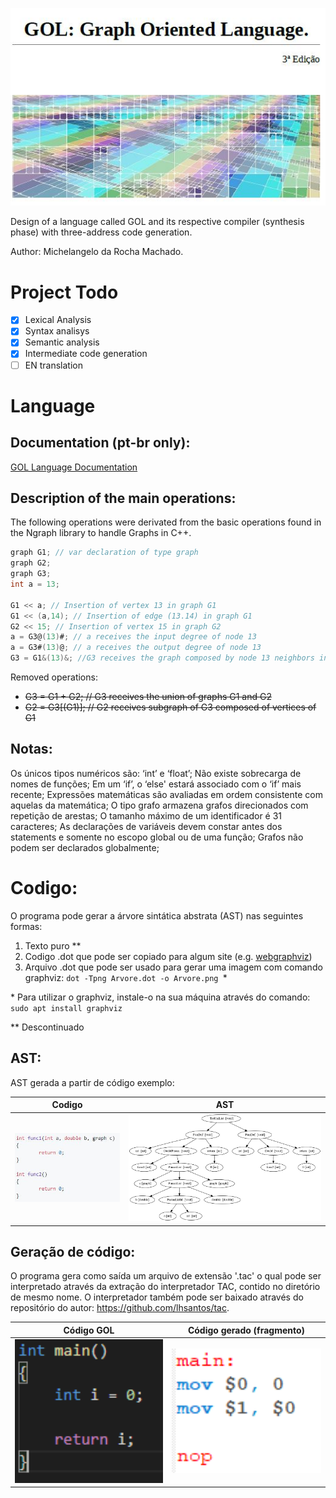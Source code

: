 ![Screenshot](Figures/Capturar.JPG)

Design of a language called GOL and its respective compiler (synthesis phase) with three-address code generation.

Author: Michelangelo da Rocha Machado.

# Project Todo
- [x] Lexical Analysis
- [x] Syntax analisys
- [x] Semantic analysis
- [x] Intermediate code generation
- [ ] EN translation

# Language
## Documentation (pt-br only):
[GOL Language Documentation](https://github.com/michelangelo246/Compilador/blob/master/Doc/14_0156089_tradutor.pdf)

## Description of the main operations:

The following operations were derivated from the basic operations found in the Ngraph library to handle Graphs in C++.

```c
graph G1; // var declaration of type graph
graph G2;
graph G3;
int a = 13;

G1 << a; // Insertion of vertex 13 in graph G1
G1 << (a,14); // Insertion of edge (13.14) in graph G1
G2 << 15; // Insertion of vertex 15 in graph G2
a = G3@(13)#; // a receives the input degree of node 13
a = G3#(13)@; // a receives the output degree of node 13
G3 = G1&(13)&; //G3 receives the graph composed by node 13 neighbors in graph G1
```
Removed operations:
* ~~G3 = G1 + G2; // G3 receives the union of graphs G1 and G2~~
* ~~G2 = G3[(G1)]; // G2 receives subgraph of G3 composed of vertices of G1~~

## Notas:

Os únicos tipos numéricos são: ‘int’ e ‘float’; Não existe sobrecarga de nomes de funções; Em um ‘if’, o ‘else' estará associado com o ‘if’ mais recente; Expressões matemáticas são avaliadas em ordem consistente com aquelas da matemática; O tipo grafo armazena grafos direcionados com repetição de arestas; O tamanho máximo de um identificador é 31 caracteres; As declarações de variáveis devem constar antes dos statements e somente no escopo global ou de uma função; Grafos não podem ser declarados globalmente;

# Codigo:

O programa pode gerar a árvore sintática abstrata (AST) nas seguintes formas:
1. Texto puro **
2. Codigo .dot que pode ser copiado para algum site (e.g. [webgraphviz](http://www.webgraphviz.com/)) 
3. Arquivo .dot que pode ser usado para gerar uma imagem com comando graphviz: ```dot -Tpng Arvore.dot -o Arvore.png ```*

\* Para utilizar o graphviz, instale-o na sua máquina através do comando: ```sudo apt install graphviz```

\*\* Descontinuado

## AST:
AST gerada a partir de código exemplo:

| Codigo        | AST           |
| ------------- |:-------------:|
| <img src="https://github.com/michelangelo246/Compilador/blob/master/Figures/Codigo.PNG" width="250">      | <img src="https://github.com/michelangelo246/Compilador/blob/master/Figures/Arvore.png" width="500">

## Geração de código:
O programa gera como saída um arquivo de extensão '.tac' o qual pode ser interpretado através da extração do interpretador TAC, contido no diretório de mesmo nome. O interpretador também pode ser baixado através do repositório do autor: https://github.com/lhsantos/tac.

| Código GOL    | Código gerado (fragmento) |
| ------------- |:-------------:|
| <img src="https://github.com/michelangelo246/Compilador/blob/master/Figures/CodigoGOL.PNG" width="250">      | <img src="https://github.com/michelangelo246/Compilador/blob/master/Figures/CodigoTAC.PNG" width="250">
